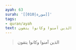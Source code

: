 ```yaml
---
ayah: 63
surah: '[[010|سورة]]'
tags:
- quran/ayah
text: الذين آمنوا وكانوا يتقون
---
```

> الذين آمنوا وكانوا يتقون
